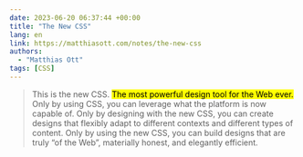 ```yaml
---
date: 2023-06-20 06:37:44 +00:00
title: "The New CSS"
lang: en
link: https://matthiasott.com/notes/the-new-css
authors:
  - "Matthias Ott"
tags: [CSS]
---
```


> This is the new CSS. <mark>The most powerful design tool for the Web ever.</mark> Only by using CSS, you can leverage what the platform is now capable of. Only by designing with the new CSS, you can create designs that flexibly adapt to different contexts and different types of content. Only by using the new CSS, you can build designs that are truly “of the Web”, materially honest, and elegantly efficient.
